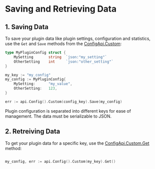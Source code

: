 # Saving and Retrieving Data

## 1. Saving Data

To save your plugin data like plugin settings, configuration and statistics, use the `Get` and `Save` methods from the [ConfigApi.Custom](../api/config-api.md#custom):

```go
type MyPluginConfig struct {
    MySetting       string  `json:"my_setting"`
    OtherSetting    int     `json:"other_setting"`
}

my_key := "my_config"
my_config := MyPluginConfig{
    MySetting:      "my_value",
    OtherSetting:   123,
}

err := api.Config().Custom(config_key).Save(my_config)
```

Plugin configuration is separated into different keys for ease of management. The data must be serializable to JSON.

## 2. Retreiving Data

To get your plugin data for a specific key, use the [ConfigApi.Custom.Get](../api/config-api.md#custom) method:
```go

my_config, err := api.Config().Custom(my_key).Get()
```


